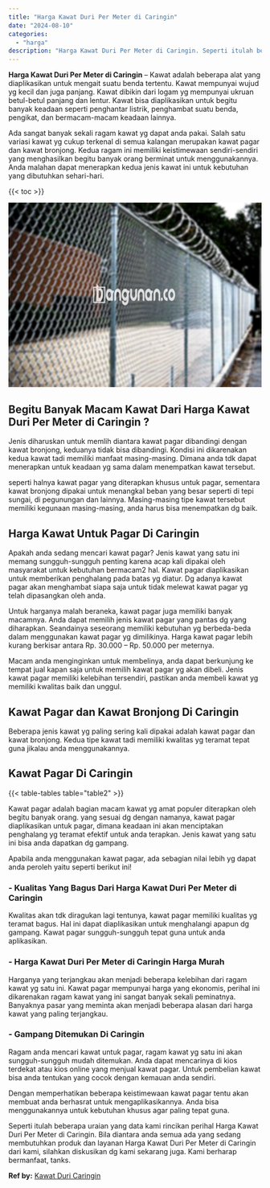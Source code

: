 ```yaml
---
title: "Harga Kawat Duri Per Meter di Caringin"
date: "2024-08-10"
categories: 
  - "harga"
description: "Harga Kawat Duri Per Meter di Caringin. Seperti itulah beberapa uraian yang data kami rincikan perihal Harga Kawat Duri Per Meter di Caringin. Bila diantara..."
---
```


**Harga Kawat Duri Per Meter di Caringin** – Kawat adalah beberapa alat yang diaplikasikan untuk mengait suatu benda tertentu. Kawat mempunyai wujud yg kecil dan juga panjang. Kawat dibikin dari logam yg mempunyai ukruan betul-betul panjang dan lentur. Kawat bisa diaplikasikan untuk begitu banyak keadaan seperti penghantar listrik, penghambat suatu benda, pengikat, dan bermacam-macam keadaan lainnya.

Ada sangat banyak sekali ragam kawat yg dapat anda pakai. Salah satu variasi kawat yg cukup terkenal di semua kalangan merupakan kawat pagar dan kawat bronjong. Kedua ragam ini memiliki keistimewaan sendiri-sendiri yang menghasilkan begitu banyak orang berminat untuk menggunakannya. Anda malahan dapat menerapkan kedua jenis kawat ini untuk kebutuhan yang dibutuhkan sehari-hari.

{{< toc >}}

![Harga Kawat Duri Per Meter di Caringin](/images/jual-kawat-murah03.png)

## Begitu Banyak Macam Kawat Dari Harga Kawat Duri Per Meter di Caringin ?

Jenis diharuskan untuk memlih diantara kawat pagar dibandingi dengan kawat bronjong, keduanya tidak bisa dibandingi. Kondisi ini dikarenakan kedua kawat tadi memiliki manfaat masing-masing. Dimana anda tdk dapat menerapkan untuk keadaan yg sama dalam menempatkan kawat tersebut.

seperti halnya kawat pagar yang diterapkan khusus untuk pagar, sementara kawat bronjong dipakai untuk menangkal beban yang besar seperti di tepi sungai, di pegunungan dan lainnya. Masing-masing tipe kawat tersebut memiliki kegunaan masing-masing, anda harus bisa menempatkan dg baik.

## Harga Kawat Untuk Pagar Di Caringin

Apakah anda sedang mencari kawat pagar? Jenis kawat yang satu ini memang sungguh-sungguh penting karena acap kali dipakai oleh masyarakat untuk kebutuhan bermacam2 hal. Kawat pagar diaplikasikan untuk memberikan penghalang pada batas yg diatur. Dg adanya kawat pagar akan menghambat siapa saja untuk tidak melewat kawat pagar yg telah dipasangkan oleh anda.

Untuk harganya malah beraneka, kawat pagar juga memiliki banyak macamnya. Anda dapat memilih jenis kawat pagar yang pantas dg yang diharapkan. Seandainya seseorang memiliki kebutuhan yg berbeda-beda dalam menggunakan kawat pagar yg dimilikinya. Harga kawat pagar lebih kurang berkisar antara Rp. 30.000 – Rp. 50.000 per meternya.

Macam anda menginginkan untuk membelinya, anda dapat berkunjung ke tempat jual kapan saja untuk memilih kawat pagar yg akan dibeli. Jenis kawat pagar memiliki kelebihan tersendiri, pastikan anda membeli kawat yg memiliki kwalitas baik dan unggul.

## Kawat Pagar dan Kawat Bronjong Di Caringin

Beberapa jenis kawat yg paling sering kali dipakai adalah kawat pagar dan kawat bronjong. Kedua tipe kawat tadi memiliki kwalitas yg teramat tepat guna jikalau anda menggunakannya.

## Kawat Pagar Di Caringin

{{< table-tables table="table2" >}}

Kawat pagar adalah bagian macam kawat yg amat populer diterapkan oleh begitu banyak orang. yang sesuai dg dengan namanya, kawat pagar diaplikasikan untuk pagar, dimana keadaan ini akan menciptakan penghalang yg teramat efektif untuk anda terapkan. Jenis kawat yang satu ini bisa anda dapatkan dg gampang.

Apabila anda menggunakan kawat pagar, ada sebagian nilai lebih yg dapat anda peroleh yaitu seperti berikut ini!

### \- Kualitas Yang Bagus Dari Harga Kawat Duri Per Meter di Caringin

Kwalitas akan tdk diragukan lagi tentunya, kawat pagar memiliki kualitas yg teramat bagus. Hal ini dapat diaplikasikan untuk menghalangi apapun dg gampang. Kawat pagar sungguh-sungguh tepat guna untuk anda aplikasikan.

### \- Harga Kawat Duri Per Meter di Caringin Harga Murah

Harganya yang terjangkau akan menjadi beberapa kelebihan dari ragam kawat yg satu ini. Kawat pagar mempunyai harga yang ekonomis, perihal ini dikarenakan ragam kawat yang ini sangat banyak sekali peminatnya. Banyaknya pasar yang meminta akan menjadi beberapa alasan dari harga kawat yang paling terjangkau.

### \- Gampang Ditemukan Di Caringin

Ragam anda mencari kawat untuk pagar, ragam kawat yg satu ini akan sungguh-sungguh mudah ditemukan. Anda dapat mencarinya di kios terdekat atau kios online yang menjual kawat pagar. Untuk pembelian kawat bisa anda tentukan yang cocok dengan kemauan anda sendiri.

Dengan memperhatikan beberapa keistimewaan kawat pagar tentu akan membuat anda berhasrat untuk mengaplikasikannya. Anda bisa menggunakannya untuk kebutuhan khusus agar paling tepat guna.

Seperti itulah beberapa uraian yang data kami rincikan perihal Harga Kawat Duri Per Meter di Caringin. Bila diantara anda semua ada yang sedang membutuhkan produk dan layanan Harga Kawat Duri Per Meter di Caringin dari kami, silahkan diskusikan dg kami sekarang juga. Kami berharap bermanfaat, tanks.

**Ref by:** [Kawat Duri Caringin](https://id.wikipedia.org/wiki/Kawat)
